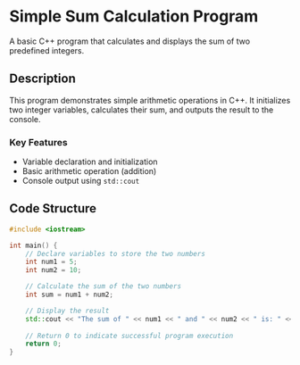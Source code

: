 # Simple Sum Calculation Program

A basic C++ program that calculates and displays the sum of two predefined integers.

## Description

This program demonstrates simple arithmetic operations in C++. It initializes two integer variables, calculates their sum, and outputs the result to the console.

### Key Features
- Variable declaration and initialization
- Basic arithmetic operation (addition)
- Console output using `std::cout`

## Code Structure

```cpp
#include <iostream>

int main() {
    // Declare variables to store the two numbers
    int num1 = 5;
    int num2 = 10;

    // Calculate the sum of the two numbers
    int sum = num1 + num2;

    // Display the result
    std::cout << "The sum of " << num1 << " and " << num2 << " is: " << sum << std::endl;
    
    // Return 0 to indicate successful program execution 
    return 0;
}
